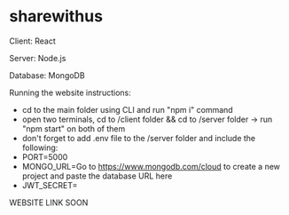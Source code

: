 # sharewithus
Client:
React

Server:
Node.js

Database:
MongoDB

Running the website instructions:
* cd to the main folder using CLI and run "npm i" command
* open two terminals, cd to /client folder && cd to /server folder -> run "npm start" on both of them
* don't forget to add .env file to the /server folder and include the following:
* PORT=5000
* MONGO_URL=Go to https://www.mongodb.com/cloud to create a new project and paste the database URL here
* JWT_SECRET=<replace>
  
WEBSITE LINK SOON
